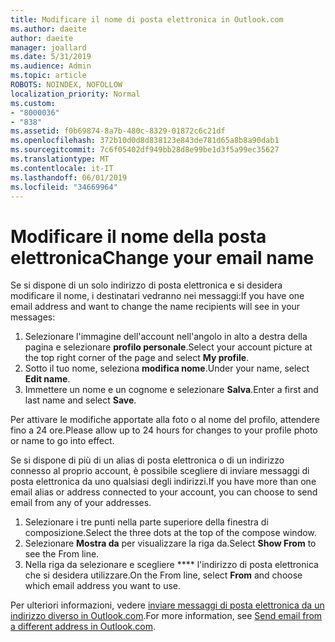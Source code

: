 ```yaml
---
title: Modificare il nome di posta elettronica in Outlook.com
ms.author: daeite
author: daeite
manager: joallard
ms.date: 5/31/2019
ms.audience: Admin
ms.topic: article
ROBOTS: NOINDEX, NOFOLLOW
localization_priority: Normal
ms.custom:
- "8000036"
- "838"
ms.assetid: f0b69874-8a7b-480c-8329-01872c6c21df
ms.openlocfilehash: 372b10d0d8d838123e843de781d65a8b8a90dab1
ms.sourcegitcommit: 7c6f05402df949bb28d8e99be1d3f5a99ec35627
ms.translationtype: MT
ms.contentlocale: it-IT
ms.lasthandoff: 06/01/2019
ms.locfileid: "34669964"
---
```

# <a name="change-your-email-name"></a><span data-ttu-id="464ed-102">Modificare il nome della posta elettronica</span><span class="sxs-lookup"><span data-stu-id="464ed-102">Change your email name</span></span>

<span data-ttu-id="464ed-103">Se si dispone di un solo indirizzo di posta elettronica e si desidera modificare il nome, i destinatari vedranno nei messaggi:</span><span class="sxs-lookup"><span data-stu-id="464ed-103">If you have one email address and want to change the name recipients will see in your messages:</span></span>
  
1. <span data-ttu-id="464ed-104">Selezionare l'immagine dell'account nell'angolo in alto a destra della pagina e selezionare **profilo personale**.</span><span class="sxs-lookup"><span data-stu-id="464ed-104">Select your account picture at the top right corner of the page and select **My profile**.</span></span>
1. <span data-ttu-id="464ed-105">Sotto il tuo nome, seleziona **modifica nome**.</span><span class="sxs-lookup"><span data-stu-id="464ed-105">Under your name, select **Edit name**.</span></span>
1. <span data-ttu-id="464ed-106">Immettere un nome e un cognome e selezionare **Salva**.</span><span class="sxs-lookup"><span data-stu-id="464ed-106">Enter a first and last name and select **Save**.</span></span>

<span data-ttu-id="464ed-107">Per attivare le modifiche apportate alla foto o al nome del profilo, attendere fino a 24 ore.</span><span class="sxs-lookup"><span data-stu-id="464ed-107">Please allow up to 24 hours for changes to your profile photo or name to go into effect.</span></span>
  
<span data-ttu-id="464ed-108">Se si dispone di più di un alias di posta elettronica o di un indirizzo connesso al proprio account, è possibile scegliere di inviare messaggi di posta elettronica da uno qualsiasi degli indirizzi.</span><span class="sxs-lookup"><span data-stu-id="464ed-108">If you have more than one email alias or address connected to your account, you can choose to send email from any of your addresses.</span></span>
  
1. <span data-ttu-id="464ed-109">Selezionare i tre punti nella parte superiore della finestra di composizione.</span><span class="sxs-lookup"><span data-stu-id="464ed-109">Select the three dots at the top of the compose window.</span></span>
1. <span data-ttu-id="464ed-110">Selezionare **Mostra da** per visualizzare la riga da.</span><span class="sxs-lookup"><span data-stu-id="464ed-110">Select **Show From** to see the From line.</span></span>
1. <span data-ttu-id="464ed-111">Nella riga da selezionare e scegliere \*\*\*\* l'indirizzo di posta elettronica che si desidera utilizzare.</span><span class="sxs-lookup"><span data-stu-id="464ed-111">On the From line, select **From** and choose which email address you want to use.</span></span>

<span data-ttu-id="464ed-112">Per ulteriori informazioni, vedere [inviare messaggi di posta elettronica da un indirizzo diverso in Outlook.com](https://go.microsoft.com/fwlink/p/?linkid=2001701&amp;clcid=0x409).</span><span class="sxs-lookup"><span data-stu-id="464ed-112">For more information, see [Send email from a different address in Outlook.com](https://go.microsoft.com/fwlink/p/?linkid=2001701&amp;clcid=0x409).</span></span>